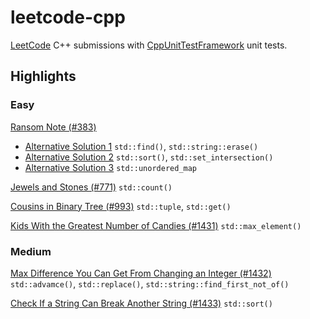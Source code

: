 # leetcode-cpp
[LeetCode](https://leetcode.com/) C++ submissions with [CppUnitTestFramework](https://docs.microsoft.com/en-us/visualstudio/test/microsoft-visualstudio-testtools-cppunittestframework-api-reference?view=vs-2019) unit tests.

## Highlights
### Easy
[Ransom Note (#383)](leetcode-cpp/src/p383)
- [Alternative Solution 1](leetcode-cpp/src/p383/a1/p383_a1_solution.cpp) `std::find()`, `std::string::erase()`
- [Alternative Solution 2](leetcode-cpp/src/p383/a2/p383_a2_solution.cpp) `std::sort()`, `std::set_intersection()`
- [Alternative Solution 3](leetcode-cpp/src/p383/a3/p383_a3_solution.cpp) `std::unordered_map`

[Jewels and Stones (#771)](leetcode-cpp/src/p771/p771_solution.cpp) `std::count()`

[Cousins in Binary Tree (#993)](leetcode-cpp/src/p993/p993_solution.cpp) `std::tuple`, `std::get()`

[Kids With the Greatest Number of Candies (#1431)](leetcode-cpp/src/p1431/p1431_solution.cpp) `std::max_element()`

### Medium
[Max Difference You Can Get From Changing an Integer (#1432)](leetcode-cpp/src/p1432/p1432_solution.cpp) `std::advamce()`, `std::replace()`, `std::string::find_first_not_of()`

[Check If a String Can Break Another String (#1433)](leetcode-cpp/src/p1433/p1433_solution.cpp) `std::sort()`